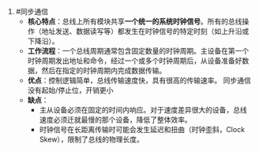1. #同步通信
	*   **核心特点**：总线上所有模块共享**一个统一的系统时钟信号**。所有的总线操作（地址发送、数据读写等）都发生在时钟信号的特定时刻（如上升沿或下降沿）。
	*   **工作流程**：一个总线周期通常包含固定数量的时钟周期。主设备在第一个时钟周期发出地址和命令，经过一个或多个时钟周期后，从设备准备好数据，然后在指定的时钟周期内完成数据传输。
	*   **优点**：控制逻辑简单，总线传输速度快，具有很高的传输速率。 同步通信没有起始/停止位，开销更小
	*   **缺点**：
	    *   主从设备必须在固定的时间内响应。对于速度差异很大的设备，总线速度必须迁就最慢的那个设备，降低了整体效率。
	    *   时钟信号在长距离传输时可能会发生延迟和扭曲（时钟歪斜，Clock Skew），限制了总线的物理长度。
